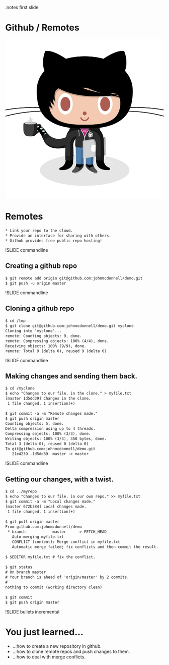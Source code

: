 <!SLIDE subsection bigimage>
.notes first slide

# Github / Remotes

![codercat](../images/codercat.jpg)


<!SLIDE bullets>

# Remotes

    * Link your repo to the cloud.
    * Provide an interface for sharing with others.
    * Github provides free public repo hosting!

!SLIDE commandline
## Creating a github repo

    $ git remote add origin git@github.com:johnmcdonnell/demo.git
    $ git push -u origin master

!SLIDE commandline
## Cloning a github repo

    $ cd /tmp
    $ git clone git@github.com:johnmcdonnell/demo.git myclone
    Cloning into 'myclone'...
    remote: Counting objects: 9, done.
    remote: Compressing objects: 100% (4/4), done.
    Receiving objects: 100% (9/9), done.
    remote: Total 9 (delta 0), reused 9 (delta 0)

!SLIDE commandline
## Making changes and sending them back.

    $ cd /myclone
    $ echo "Changes to our file, in the clone." > myfile.txt
    [master 1d5dd39] Changes in the clone.
     1 file changed, 1 insertion(+)

    $ git commit -a -m "Remote changes made."
    $ git push origin master
    Counting objects: 5, done.
    Delta compression using up to 4 threads.
    Compressing objects: 100% (3/3), done.
    Writing objects: 100% (3/3), 350 bytes, done.
    Total 3 (delta 0), reused 0 (delta 0)
    To git@github.com:johnmcdonnell/demo.git
       21e4239..1d5dd39  master -> master

!SLIDE commandline
## Getting our changes, with a twist.

    $ cd ../myrepo
    $ echo "Changes to our file, in our own repo." >> myfile.txt
    $ git commit -a -m "Local changes made."
    [master 672b384] Local changes made.
     1 file changed, 1 insertion(+)
    
    $ git pull origin master
    From github.com:johnmcdonnell/demo
     * branch            master     -> FETCH_HEAD
       Auto-merging myfile.txt
       CONFLICT (content): Merge conflict in myfile.txt
       Automatic merge failed; fix conflicts and then commit the result.
    
    $ $EDITOR myfile.txt # fix the conflict.
    
    $ git status
    # On branch master
    # Your branch is ahead of 'origin/master' by 2 commits.
    #
    nothing to commit (working directory clean)
    
    $ git commit
    $ git push origin master

!SLIDE bullets incremental
# You just learned...

* ...how to create a new repository in github.
* ...how to clone remote repos and push changes to them.
* ...how to deal with merge conflicts.



